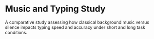 # Music and Typing Study
A comparative study assessing how classical background music versus silence impacts typing speed and accuracy under short and long task conditions.
